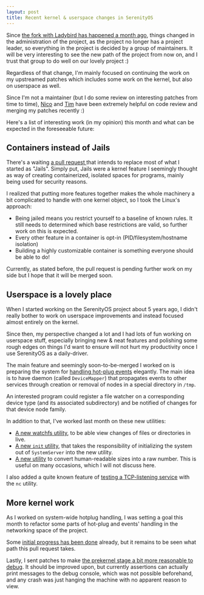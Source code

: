 ```yaml
---
layout: post
title: Recent kernel & userspace changes in SerenityOS
---
```


Since [the fork with Ladybird has happened a month ago](https://awesomekling.substack.com/p/forking-ladybird-and-stepping-down-serenityos), things changed in the administration
of the project, as the project no longer has a project leader, so everything in the project is decided by a group of maintainers. It will be very interesting to see the new path of the project from now on, and I trust that group
to do well on our lovely project :)

Regardless of that change, I'm mainly focused on continuing the work on my upstreamed patches which includes some work on the kernel, but also on userspace as well.

Since I'm not a maintainer (but I do some review on interesting patches from time to time), [Nico](https://github.com/nico) and [Tim](https://github.com/timschumi) have been extremely helpful on code review and merging my patches recently :)

Here's a list of interesting work (in my opinion) this month and what can be
expected in the foreseeable future:

## Containers instead of Jails

There's a waiting [a pull request ](https://github.com/SerenityOS/serenity/pull/22968) that intends to replace
most of what I started as "Jails".
Simply put, Jails were a kernel feature I seemingly thought as way of creating
containerized, isolated spaces for programs, mainly being used for security reasons.

I realized that putting more features together makes the whole machinery a bit complicated
to handle with one kernel object, so I took the Linux's approach:
- Being jailed means you restrict yourself to a baseline of known rules.
It still needs to determined which base restrictions are valid, so further work on this is expected.
- Every other feature in a container is opt-in (PID/filesystem/hostname isolation)
- Building a highly customizable container is something everyone should be able to do!

Currently, as stated before, the pull request is pending further work on my side but I hope that
it will be merged soon.

## Userspace is a lovely place

When I started working on the SerenityOS project about 5 years ago, I didn't really bother to work on
userspace improvements and instead focused almost entirely on the kernel.

Since then, my perspective changed a lot and I had lots of fun working on userspace stuff, especially bringing
new & neat features and polishing some rough edges on things I'd want to ensure will not hurt my productivity
once I use SerenityOS as a daily-driver.

The main feature and seemingly soon-to-be-merged I worked on is preparing the system
for [handling hot-plug events](https://github.com/SerenityOS/serenity/pull/24210) elegantly.
The main idea is to have daemon (called `DeviceMapper`) that propagates events to other
services through creation or removal of nodes in a special directory in `/tmp`.

An interested program could register a file watcher on a corresponding device type (and its associated subdirectory)
and be notified of changes for that device node family.

In addition to that, I've worked last month on these new utilities:
- [A new watchfs utility](https://github.com/SerenityOS/serenity/pull/24494), to be able view changes of files or directories in live.
- [A new `init` utility](https://github.com/SerenityOS/serenity/pull/24574), that takes the responsibility of initializing the system out of `SystemServer`
into the new utility.
- [A new utility](https://github.com/SerenityOS/serenity/pull/24571) to convert human-readable sizes into a raw number. This is useful on many occasions, which I will not discuss here.

I also added a quite known feature of [testing a TCP-listening service](https://github.com/SerenityOS/serenity/pull/24506) with the `nc` utility.

## More kernel work

As I worked on system-wide hotplug handling, I was setting a goal this month to refactor some parts of hot-plug
and events' handling in the networking space of the project.

Some [initial progress has been done](https://github.com/SerenityOS/serenity/pull/24545) already, but it remains
to be seen what path this pull request takes.

Lastly, I sent patches to make [the prekernel stage a bit more reasonable to debug](https://github.com/SerenityOS/serenity/pull/24430).
It should be improved upon, but currently assertions can actually print messages to
the debug console, which was not possible beforehand, and any crash was just hanging the machine
with no apparent reason to view.
